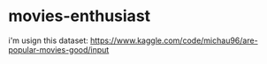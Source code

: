 # movies-enthusiast

i'm usign this dataset: https://www.kaggle.com/code/michau96/are-popular-movies-good/input
